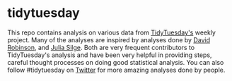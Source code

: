 # tidytuesday
This repo contains analysis on various data from [TidyTuesday's](https://github.com/rfordatascience/tidytuesday) weekly project. 
Many of the analyses are inspired by analyses done by [David Robinson](https://github.com/dgrtwo/data-screencasts), and [Julia Silge](www.juliasilge.com).
Both are very frequent contributors to TidyTuesday's analysis and have been very helpful in providing steps, careful thought processes on doing good statistical analysis.
You can also follow #tidytuesday on [Twitter](https://twitter.com/search?q=%23tidytuesday&src=typed_query) for more amazing analyses done by people.
